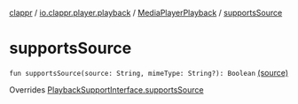 [clappr](../../index.md) / [io.clappr.player.playback](../index.md) / [MediaPlayerPlayback](index.md) / [supportsSource](.)

# supportsSource

`fun supportsSource(source: String, mimeType: String?): Boolean` [(source)](https://github.com/clappr/clappr-android/tree/dev/clappr/src/main/kotlin/io/clappr/player/playback/MediaPlayerPlayback.kt#L40)

Overrides [PlaybackSupportInterface.supportsSource](../../io.clappr.player.components/-playback-support-interface/supports-source.md)

